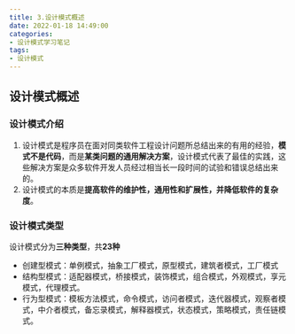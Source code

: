 ```yaml
---
title: 3.设计模式概述
date: 2022-01-18 14:49:00
categories:
- 设计模式学习笔记
tags:
- 设计模式
---
```




## 设计模式概述

###   设计模式介绍

1. 设计模式是程序员在面对同类软件工程设计问题所总结出来的有用的经验，**模式不是代码**，而是**某类问题的通用解决方案**，设计模式代表了最佳的实践，这些解决方案是众多软件开发人员经过相当长一段时间的试验和错误总结出来的。
2. 设计模式的本质是**提高软件的维护性，通用性和扩展性，并降低软件的复杂度**。

### 设计模式类型

设计模式分为**三种类型**，共**23种**

- 创建型模式：单例模式，抽象工厂模式，原型模式，建筑者模式，工厂模式
- 结构型模式：适配器模式，桥接模式，装饰模式，组合模式，外观模式，享元模式，代理模式。
- 行为型模式：模板方法模式，命令模式，访问者模式，迭代器模式，观察者模式，中介者模式，备忘录模式，解释器模式，状态模式，策略模式，责任链模式。

